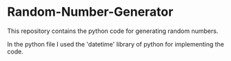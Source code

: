 # Random-Number-Generator

This repository contains the python code for generating random numbers.

In the python file I used the 'datetime' library of python for implementing the code.
